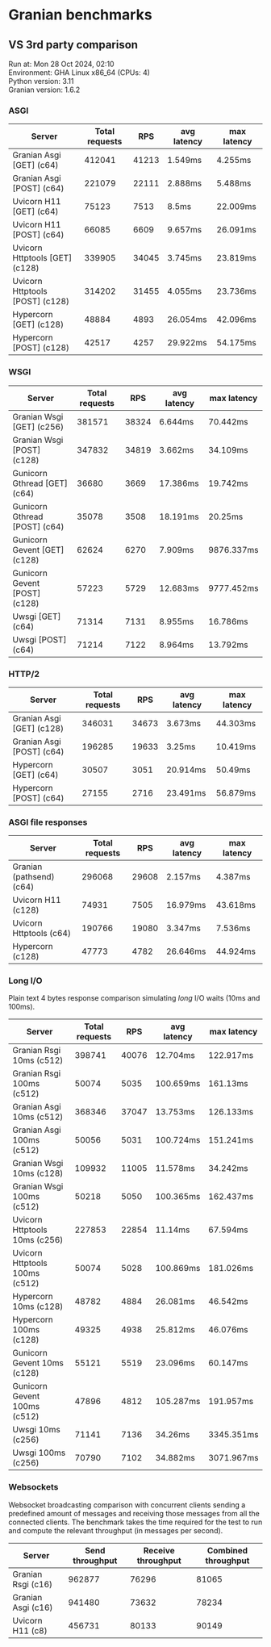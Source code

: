 # Granian benchmarks



## VS 3rd party comparison

Run at: Mon 28 Oct 2024, 02:10    
Environment: GHA Linux x86_64 (CPUs: 4)    
Python version: 3.11    
Granian version: 1.6.2    

### ASGI

| Server | Total requests | RPS | avg latency | max latency |
| --- | --- | --- | --- | --- |
| Granian Asgi [GET] (c64) | 412041 | 41213 | 1.549ms | 4.255ms |
| Granian Asgi [POST] (c64) | 221079 | 22111 | 2.888ms | 5.488ms |
| Uvicorn H11 [GET] (c64) | 75123 | 7513 | 8.5ms | 22.009ms |
| Uvicorn H11 [POST] (c64) | 66085 | 6609 | 9.657ms | 26.091ms |
| Uvicorn Httptools [GET] (c128) | 339905 | 34045 | 3.745ms | 23.819ms |
| Uvicorn Httptools [POST] (c128) | 314202 | 31455 | 4.055ms | 23.736ms |
| Hypercorn [GET] (c128) | 48884 | 4893 | 26.054ms | 42.096ms |
| Hypercorn [POST] (c128) | 42517 | 4257 | 29.922ms | 54.175ms |


### WSGI

| Server | Total requests | RPS | avg latency | max latency |
| --- | --- | --- | --- | --- |
| Granian Wsgi [GET] (c256) | 381571 | 38324 | 6.644ms | 70.442ms |
| Granian Wsgi [POST] (c128) | 347832 | 34819 | 3.662ms | 34.109ms |
| Gunicorn Gthread [GET] (c64) | 36680 | 3669 | 17.386ms | 19.742ms |
| Gunicorn Gthread [POST] (c64) | 35078 | 3508 | 18.191ms | 20.25ms |
| Gunicorn Gevent [GET] (c128) | 62624 | 6270 | 7.909ms | 9876.337ms |
| Gunicorn Gevent [POST] (c128) | 57223 | 5729 | 12.683ms | 9777.452ms |
| Uwsgi [GET] (c64) | 71314 | 7131 | 8.955ms | 16.786ms |
| Uwsgi [POST] (c64) | 71214 | 7122 | 8.964ms | 13.792ms |


### HTTP/2

| Server | Total requests | RPS | avg latency | max latency |
| --- | --- | --- | --- | --- |
| Granian Asgi [GET] (c128) | 346031 | 34673 | 3.673ms | 44.303ms |
| Granian Asgi [POST] (c64) | 196285 | 19633 | 3.25ms | 10.419ms |
| Hypercorn [GET] (c64) | 30507 | 3051 | 20.914ms | 50.49ms |
| Hypercorn [POST] (c64) | 27155 | 2716 | 23.491ms | 56.879ms |


### ASGI file responses

| Server | Total requests | RPS | avg latency | max latency |
| --- | --- | --- | --- | --- |
| Granian (pathsend) (c64) | 296068 | 29608 | 2.157ms | 4.387ms |
| Uvicorn H11 (c128) | 74931 | 7505 | 16.979ms | 43.618ms |
| Uvicorn Httptools (c64) | 190766 | 19080 | 3.347ms | 7.536ms |
| Hypercorn (c128) | 47773 | 4782 | 26.646ms | 44.924ms |


### Long I/O

Plain text 4 bytes response comparison simulating *long* I/O waits (10ms and 100ms).

| Server | Total requests | RPS | avg latency | max latency |
| --- | --- | --- | --- | --- |
| Granian Rsgi 10ms (c512) | 398741 | 40076 | 12.704ms | 122.917ms |
| Granian Rsgi 100ms (c512) | 50074 | 5035 | 100.659ms | 161.13ms |
| Granian Asgi 10ms (c512) | 368346 | 37047 | 13.753ms | 126.133ms |
| Granian Asgi 100ms (c512) | 50056 | 5031 | 100.724ms | 151.241ms |
| Granian Wsgi 10ms (c128) | 109932 | 11005 | 11.578ms | 34.242ms |
| Granian Wsgi 100ms (c512) | 50218 | 5050 | 100.365ms | 162.437ms |
| Uvicorn Httptools 10ms (c256) | 227853 | 22854 | 11.14ms | 67.594ms |
| Uvicorn Httptools 100ms (c512) | 50074 | 5028 | 100.869ms | 181.026ms |
| Hypercorn 10ms (c128) | 48782 | 4884 | 26.081ms | 46.542ms |
| Hypercorn 100ms (c128) | 49325 | 4938 | 25.812ms | 46.076ms |
| Gunicorn Gevent 10ms (c128) | 55121 | 5519 | 23.096ms | 60.147ms |
| Gunicorn Gevent 100ms (c512) | 47896 | 4812 | 105.287ms | 191.957ms |
| Uwsgi 10ms (c256) | 71141 | 7136 | 34.26ms | 3345.351ms |
| Uwsgi 100ms (c256) | 70790 | 7102 | 34.882ms | 3071.967ms |


### Websockets

Websocket broadcasting comparison with concurrent clients sending a predefined amount of messages and receiving those messages from all the connected clients. The benchmark takes the time required for the test to run and compute the relevant throughput (in messages per second).

| Server | Send throughput | Receive throughput | Combined throughput |
| --- | --- | --- | --- |
| Granian Rsgi (c16) | 962877 | 76296 | 81065 |
| Granian Asgi (c16) | 941480 | 73632 | 78234 |
| Uvicorn H11 (c8) | 456731 | 80133 | 90149 |

